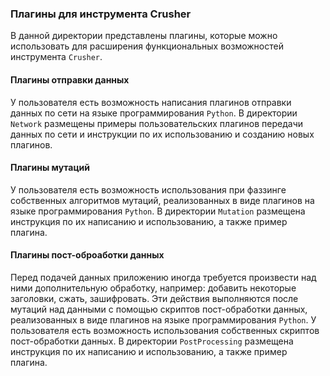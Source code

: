 ### Плагины для инструмента Crusher
В данной директории представлены плагины, которые можно использовать для расширения функциональных возможностей инструмента `Crusher`.

#### Плагины отправки данных
У пользователя есть возможность написания плагинов отправки данных по сети на языке программирования `Python`. 
В директории `Network` размещены примеры пользовательских плагинов передачи данных по сети и инструкции по их использованию
и созданию новых плагинов.

#### Плагины мутаций  
У пользователя есть возможность использования при фаззинге собственных алгоритмов мутаций, реализованных в виде плагинов на языке программирования `Python`. 
В директории `Mutation` размещена инструкция по их написанию и использованию, а также пример плагина.

#### Плагины пост-оброаботки данных  
Перед подачей данных приложению иногда требуется произвести над ними дополнительную обработку, например: добавить некоторые заголовки, сжать, зашифровать.
Эти действия выполняются после мутаций над данными с помощью скриптов пост-обработки данных, реализованных в виде плагинов на языке программирования `Python`.
У пользователя есть возможность использования собственных скриптов пост-обработки данных.
В директории `PostProcessing` размещена инструкция по их написанию и использованию, а также пример плагина.
